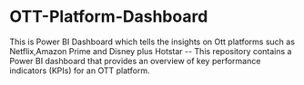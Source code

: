 # OTT-Platform-Dashboard
This is Power BI Dashboard which tells the insights on Ott platforms such as Netflix,Amazon Prime and Disney plus Hotstar -- This repository contains a Power BI dashboard that provides an overview of key performance indicators (KPIs) for an OTT platform.

